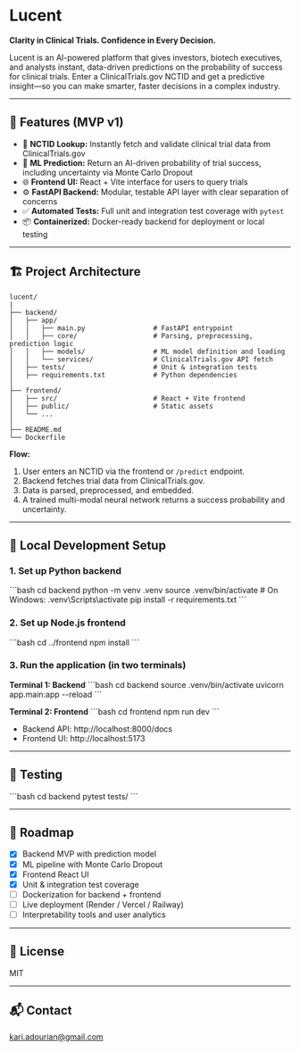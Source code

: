 # Lucent

**Clarity in Clinical Trials. Confidence in Every Decision.**

Lucent is an AI-powered platform that gives investors, biotech executives, and analysts instant, data-driven predictions on the probability of success for clinical trials. Enter a ClinicalTrials.gov NCTID and get a predictive insight—so you can make smarter, faster decisions in a complex industry.

---

## 🚀 Features (MVP v1)

- 🔎 **NCTID Lookup:** Instantly fetch and validate clinical trial data from ClinicalTrials.gov
- 🧠 **ML Prediction:** Return an AI-driven probability of trial success, including uncertainty via Monte Carlo Dropout
- 🌐 **Frontend UI:** React + Vite interface for users to query trials
- ⚙️ **FastAPI Backend:** Modular, testable API layer with clear separation of concerns
- ✅ **Automated Tests:** Full unit and integration test coverage with `pytest`
- 📦 **Containerized:** Docker-ready backend for deployment or local testing

---

## 🏗️ Project Architecture

```
lucent/
|
├── backend/
│   ├── app/
│   │   ├── main.py                 # FastAPI entrypoint
│   │   ├── core/                   # Parsing, preprocessing, prediction logic
│   │   ├── models/                 # ML model definition and loading
│   │   └── services/               # ClinicalTrials.gov API fetch
│   ├── tests/                      # Unit & integration tests
│   ├── requirements.txt            # Python dependencies
│
├── frontend/
│   ├── src/                        # React + Vite frontend
│   ├── public/                     # Static assets
│   └── ...
│
├── README.md
└── Dockerfile
```

**Flow:**
1. User enters an NCTID via the frontend or `/predict` endpoint.
2. Backend fetches trial data from ClinicalTrials.gov.
3. Data is parsed, preprocessed, and embedded.
4. A trained multi-modal neural network returns a success probability and uncertainty.

---

## 🧪 Local Development Setup

### 1. Set up Python backend

\`\`\`bash
cd backend
python -m venv .venv
source .venv/bin/activate        # On Windows: .venv\Scripts\activate
pip install -r requirements.txt
\`\`\`

### 2. Set up Node.js frontend

\`\`\`bash
cd ../frontend
npm install
\`\`\`

### 3. Run the application (in two terminals)

**Terminal 1: Backend**
\`\`\`bash
cd backend
source .venv/bin/activate
uvicorn app.main:app --reload
\`\`\`

**Terminal 2: Frontend**
\`\`\`bash
cd frontend
npm run dev
\`\`\`

- Backend API: http://localhost:8000/docs  
- Frontend UI: http://localhost:5173

---

## 🧪 Testing

\`\`\`bash
cd backend
pytest tests/
\`\`\`

---

## 🚦 Roadmap

- [x] Backend MVP with prediction model
- [x] ML pipeline with Monte Carlo Dropout
- [x] Frontend React UI
- [x] Unit & integration test coverage
- [ ] Dockerization for backend + frontend
- [ ] Live deployment (Render / Vercel / Railway)
- [ ] Interpretability tools and user analytics

---

## 📄 License

MIT

---

## 📬 Contact

kari.adourian@gmail.com
